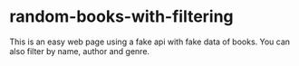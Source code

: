 # random-books-with-filtering
This is an easy web page using a fake api with fake data of books. You can also filter by name, author and genre.
